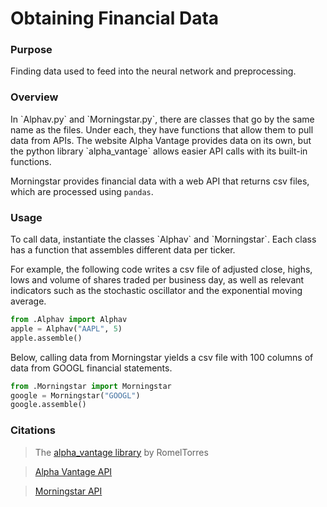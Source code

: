 # Obtaining Financial Data

<h3>Purpose</h3>
Finding data used to feed into the neural network and preprocessing.

<h3>Overview</h3>
In `Alphav.py` and `Morningstar.py`, there are classes that go by the same name as the files.
Under each, they have functions that allow them to pull data from APIs. 
The website Alpha Vantage provides data on its own, but the python library `alpha_vantage` allows easier API calls with its built-in functions.

Morningstar provides financial data with a web API that returns csv files, which are processed using `pandas`.

<h3>Usage</h3>
To call data, instantiate the classes `Alphav` and `Morningstar`. 
Each class has a function that assembles different data per ticker.

For example, the following code writes a csv file of adjusted close, highs, lows and volume of shares traded per business day, as well as relevant indicators such as the stochastic oscillator and the exponential moving average. 

```python
from .Alphav import Alphav
apple = Alphav("AAPL", 5)
apple.assemble()
```
Below, calling data from Morningstar yields a csv file with 100 columns of data from GOOGL financial statements.
```python
from .Morningstar import Morningstar
google = Morningstar("GOOGL")
google.assemble()
```

<h3>Citations</h3>

>The [alpha_vantage library](https://github.com/RomelTorres/alpha_vantage) by RomelTorres

>[Alpha Vantage API](https://alphavantage.co) 

>[Morningstar API](https://gist.github.com/hahnicity/45323026693cdde6a116)

